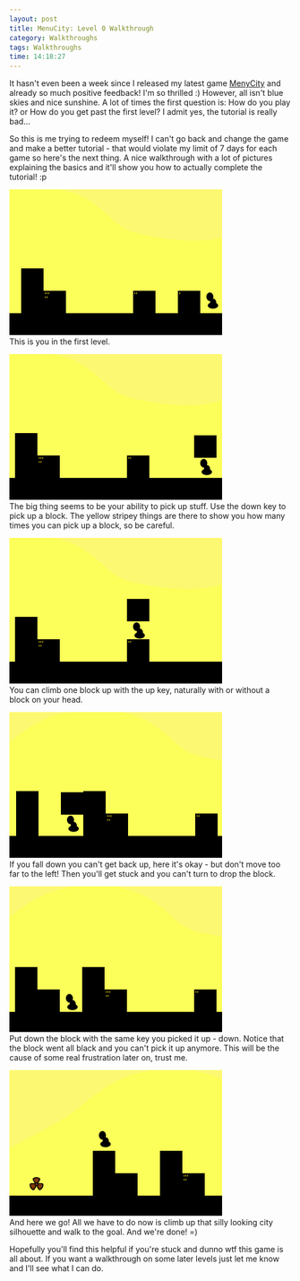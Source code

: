 ```yaml
---
layout: post
title: MenuCity: Level 0 Walkthrough
category: Walkthroughs
tags: Walkthroughs
time: 14:18:27
---
```

It hasn't even been a week since I released my latest game [MenyCity](/blog/2009/10/13/menucity//) and already so much positive feedback! I'm so thrilled :) However, all isn't blue skies and nice sunshine. A lot of times the first question is: How do you play it? or How do you get past the first level? I admit yes, the tutorial is really bad...

So this is me trying to redeem myself! I can't go back and change the game and make a better tutorial - that would violate my limit of 7 days for each game so here's the next thing. A nice walkthrough with a lot of pictures explaining the basics and it'll show you how to actually complete the tutorial! :p

![](/images/games/walkthrough/menucity_lvl0/1.png)   
This is you in the first level.

![](/images/games/walkthrough/menucity_lvl0/2.png)   
The big thing seems to be your ability to pick up stuff. Use the down key to pick up a block. The yellow stripey things are there to show you how many times you can pick up a block, so be careful.

![](/images/games/walkthrough/menucity_lvl0/3.png)   
You can climb one block up with the up key, naturally with or without a block on your head.

![](/images/games/walkthrough/menucity_lvl0/4.png)   
If you fall down you can't get back up, here it's okay - but don't move too far to the left! Then you'll get stuck and you can't turn to drop the block.

![](/images/games/walkthrough/menucity_lvl0/5.png)   
Put down the block with the same key you picked it up - down. Notice that the block went all black and you can't pick it up anymore. This will be the cause of some real frustration later on, trust me.

![](/images/games/walkthrough/menucity_lvl0/6.png)   
And here we go! All we have to do now is climb up that silly looking city silhouette and walk to the goal. And we're done! =)

Hopefully you'll find this helpful if you're stuck and dunno wtf this game is all about. If you want a walkthrough on some later levels just let me know and I'll see what I can do.

